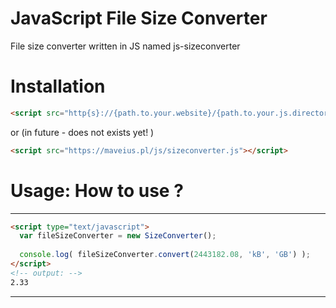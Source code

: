 # JavaScript File Size Converter
File size converter written in JS named js-sizeconverter

# Installation
```html
<script src="http{s}://{path.to.your.website}/{path.to.your.js.directory}/sizeconverter.js"></script>
```
or (in future - does not exists yet! )
```html
<script src="https://maveius.pl/js/sizeconverter.js"></script>
```

# Usage: How to use ?
---

```html
<script type="text/javascript">
  var fileSizeConverter = new SizeConverter();
  
  console.log( fileSizeConverter.convert(2443182.08, 'kB', 'GB') );
</script>
<!-- output: -->
2.33 

```

---
